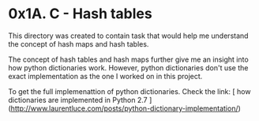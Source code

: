 # 0x1A. C - Hash tables

This directory was created to contain task that would help me
understand the concept of hash maps and hash tables.
<br>

The concept of hash tables and hash maps further give me an
insight into how python dictionaries work. However, python
dictionaries don't use the exact implementation as the one
I worked on in this project.
<br>

To get the full implemenattion of python dictionaries. Check the
link: [ how dictionaries are implemented in Python 2.7 ] (http://www.laurentluce.com/posts/python-dictionary-implementation/)
